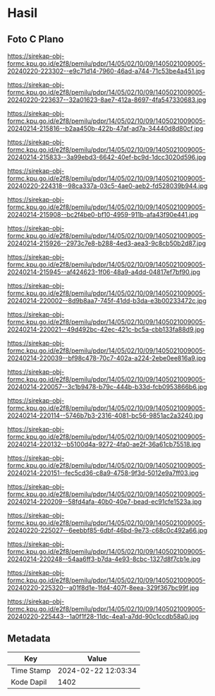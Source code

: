 # Hasil

## Foto C Plano

https://sirekap-obj-formc.kpu.go.id/e2f8/pemilu/pdpr/14/05/02/10/09/1405021009005-20240220-223302--e9c71d14-7960-46ad-a744-71c53be4a451.jpg

https://sirekap-obj-formc.kpu.go.id/e2f8/pemilu/pdpr/14/05/02/10/09/1405021009005-20240220-223637--32a01623-8ae7-412a-8697-4fa547330683.jpg

https://sirekap-obj-formc.kpu.go.id/e2f8/pemilu/pdpr/14/05/02/10/09/1405021009005-20240214-215816--b2aa450b-422b-47af-ad7a-34440d8d80cf.jpg

https://sirekap-obj-formc.kpu.go.id/e2f8/pemilu/pdpr/14/05/02/10/09/1405021009005-20240214-215833--3a99ebd3-6642-40ef-bc9d-1dcc3020d596.jpg

https://sirekap-obj-formc.kpu.go.id/e2f8/pemilu/pdpr/14/05/02/10/09/1405021009005-20240220-224318--98ca337a-03c5-4ae0-aeb2-fd528039b944.jpg

https://sirekap-obj-formc.kpu.go.id/e2f8/pemilu/pdpr/14/05/02/10/09/1405021009005-20240214-215908--bc2f4be0-bf10-4959-911b-afa43f90e441.jpg

https://sirekap-obj-formc.kpu.go.id/e2f8/pemilu/pdpr/14/05/02/10/09/1405021009005-20240214-215926--2973c7e8-b288-4ed3-aea3-9c8cb50b2d87.jpg

https://sirekap-obj-formc.kpu.go.id/e2f8/pemilu/pdpr/14/05/02/10/09/1405021009005-20240214-215945--af424623-1f06-48a9-a4dd-04817ef7bf90.jpg

https://sirekap-obj-formc.kpu.go.id/e2f8/pemilu/pdpr/14/05/02/10/09/1405021009005-20240214-220002--8d9b8aa7-745f-41dd-b3da-e3b00233472c.jpg

https://sirekap-obj-formc.kpu.go.id/e2f8/pemilu/pdpr/14/05/02/10/09/1405021009005-20240214-220021--49d492bc-42ec-421c-bc5a-cbb133fa88d9.jpg

https://sirekap-obj-formc.kpu.go.id/e2f8/pemilu/pdpr/14/05/02/10/09/1405021009005-20240214-220039--bf98c478-70c7-402a-a224-2ebe0ee816a9.jpg

https://sirekap-obj-formc.kpu.go.id/e2f8/pemilu/pdpr/14/05/02/10/09/1405021009005-20240214-220057--3c1b9478-b79c-444b-b33d-fcb0953866b6.jpg

https://sirekap-obj-formc.kpu.go.id/e2f8/pemilu/pdpr/14/05/02/10/09/1405021009005-20240214-220114--5746b7b3-2316-4081-bc56-9851ac2a3240.jpg

https://sirekap-obj-formc.kpu.go.id/e2f8/pemilu/pdpr/14/05/02/10/09/1405021009005-20240214-220132--b5100d4a-9272-4fa0-ae2f-36a61cb75518.jpg

https://sirekap-obj-formc.kpu.go.id/e2f8/pemilu/pdpr/14/05/02/10/09/1405021009005-20240214-220151--fec5cd36-c8a9-4758-9f3d-5012e9a7ff03.jpg

https://sirekap-obj-formc.kpu.go.id/e2f8/pemilu/pdpr/14/05/02/10/09/1405021009005-20240214-220209--58fd4afa-40b0-40e7-bead-ec91cfe1523a.jpg

https://sirekap-obj-formc.kpu.go.id/e2f8/pemilu/pdpr/14/05/02/10/09/1405021009005-20240220-225027--6eebbf85-6dbf-46bd-9e73-c68c0c492a66.jpg

https://sirekap-obj-formc.kpu.go.id/e2f8/pemilu/pdpr/14/05/02/10/09/1405021009005-20240214-220248--54aa6ff3-b7da-4e93-8cbc-1327d8f7cb1e.jpg

https://sirekap-obj-formc.kpu.go.id/e2f8/pemilu/pdpr/14/05/02/10/09/1405021009005-20240220-225320--a01f8d1e-1fd4-407f-8eea-329f367bc99f.jpg

https://sirekap-obj-formc.kpu.go.id/e2f8/pemilu/pdpr/14/05/02/10/09/1405021009005-20240220-225443--1a0f1f28-11dc-4ea1-a7dd-90c1ccdb58a0.jpg


## Metadata

| Key        | Value               |
| ---------- | ------------------- |
| Time Stamp | 2024-02-22 12:03:34 |
| Kode Dapil | 1402                |



